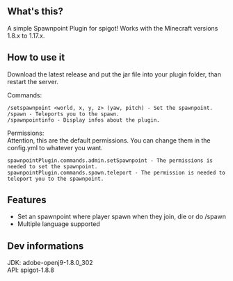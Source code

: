 ## What's this?
A simple Spawnpoint Plugin for spigot! Works with the Minecraft versions 1.8.x to 1.17.x.

## How to use it
Download the latest release and put the jar file into your plugin folder, than restart the server.

Commands:

    /setspawnpoint <world, x, y, z> (yaw, pitch) - Set the spawnpoint.
    /spawn - Teleports you to the spawn.
    /spawnpointinfo - Display infos about the plugin.

Permissions:\
Attention, this are the default permissions. You can change them in the config.yml to whatever you want.

    spawnpointPlugin.commands.admin.setSpawnpoint - The permissions is needed to set the spawnpoint.
    spawnpointPlugin.commands.spawn.teleport - The permission is needed to teleport you to the spawnpoint.

## Features
- Set an spawnpoint where player spawn when they join, die or do /spawn
- Multiple language supported

## Dev informations
JDK: adobe-openj9-1.8.0_302\
API: spigot-1.8.8
